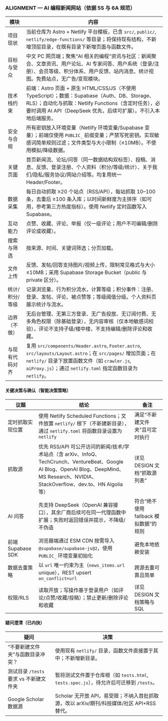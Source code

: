 ### ALIGNMENT — AI 编程新闻网站（依据 5S 与 6A 规范）

| 模块           | 内容                                                                                                                                                                                                                        |
| -------------- | --------------------------------------------------------------------------------------------------------------------------------------------------------------------------------------------------------------------------- |
| 项目现状       | 当前仓库为 Astro + Netlify 平台模板，已含 `src/`, `public/`, `netlify/edge-functions/` 等目录；将保持现有结构，不新增顶层目录，在既有目录下新增页面与函数文件。                                                             |
| 目标与受众     | 中文 PC 网页端；聚焦“AI 相关的编程”资讯与社区：新闻聚合、文章资讯、用户论坛、AI 专家问答、用户系统（登录/注册）、会员等级、积分体系、用户反馈、站内消息、统计视图。免费站点，无广告/变现模块。                              |
| 技术栈约束     | 前端：Astro 页面 + 原生 HTML/CSS/JS（不使用 TypeScript）；数据：Supabase（Auth、DB、Storage、RLS）；自动化与抓取：Netlify Functions（含定时任务），必要时调用 AI API（DeepSeek 优先，后续可扩展）。不引入本地后端服务。     |
| 安全与合规     | 所有密钥放入环境变量（Netlify 环境变量/Supabase 变量）；前端仅使用 `PUBLIC_` 前缀变量；严禁写死密钥。实现敏感词简单规则过滤；文件类型与大小限制（≤10MB）。不使用模拟/降级数据。                                             |
| 关键页面       | 首页新闻流、论坛/问答（同一数据结构双标签）、投稿、消息、反馈、登录注册、个人资料（积分/等级/统计）、关于我们/隐私/服务协议/网站介绍等。均复用统一 Header/Footer。                                                          |
| 数据采集       | 每日自动抓取 ≥20 个站点（RSS/API），每站抓取 10–100 条，去重后 ≥100 条入库；以时间新鲜度为主排序（如可用，参考第三方热度指标）。使用 Netlify 定时函数写入 Supabase。                                                        |
| 互动能力       | 点赞、收藏、评论、举报（仅一级评论；用户不可编辑/删除评论或收藏）。                                                                                                                                                         |
| 搜索与筛选     | 按来源、时间、关键词筛选；分页加载。                                                                                                                                                                                        |
| 文件上传       | 反馈、发帖/回答支持图片/视频上传，限制常见格式与大小 ≤10MB；采用 Supabase Storage Bucket（public 与 private 区分）。                                                                                                        |
| 统计/积分/等级 | 记录浏览量、行为积分流水，计算等级；积分事件：注册、登录、发帖、评论、被点赞等；等级阈值分级。个人资料页展示统计与流水。                                                                                                    |
| 边界（不做）   | 无后台管理、无第三方登录、无广告投放、无订阅付费、无多角色权限（除基础登录），无内容审核（仅本地敏感词校验），评论不支持子级/楼中楼，不支持编辑/删除评论和收藏。                                                            |
| 与现有代码对齐 | 复用 `src/components/Header.astro`, `Footer.astro`, `src/layouts/Layout.astro`；在 `src/pages/` 增加页面；在 `netlify/` 目录下放置函数文件（如 `crawler.js`, `aiProxy.js`）；通过 `netlify.toml` 指定函数目录为 `netlify`。 |

#### 关键决策与确认（智能决策策略）

| 议题              | 结论                                                                                                                                                                                      | 备注                                   |
| ----------------- | ----------------------------------------------------------------------------------------------------------------------------------------------------------------------------------------- | -------------------------------------- |
| 定时抓取实现位置  | 使用 Netlify Scheduled Functions；文件放置 `netlify/` 根下（不新建新目录），通过 `netlify.toml` 将函数目录设置为 `netlify`                                                                | 满足“不新建文件夹”且可定时执行         |
| 抓取源            | 优先 RSS/API 可公开访问的新闻/技术/学术站点（含 arXiv、InfoQ、TechCrunch、VentureBeat、Google AI Blog、OpenAI Blog、DeepMind、MS Research、NVIDIA、StackOverflow、dev.to、HN Algolia 等） | 详见 DESIGN 文档“抓取源列表”           |
| AI 问答           | 先支持 DeepSeek（OpenAI 兼容接口），其余厂商后续可在同一代理函数中扩展；失败时返回错误并提示，不降级/不伪造                                                                               | 符合“绝不使用 fallback 模拟数据”的规则 |
| 前端 Supabase SDK | 浏览器端通过 ESM CDN 按需导入 `@supabase/supabase-js@2`，使用 `PUBLIC_` 环境变量初始化                                                                                                    | 避免本地依赖安装                       |
| 数据去重策略      | 以 `url` 唯一约束为主（`news_items.url` unique），REST upsert `on_conflict=url`                                                                                                           | 跨源去重可靠且简单                     |
| 权限/RLS          | 读取开放；写操作基于登录用户（如评论/点赞/收藏/投稿）；禁止更新/删除评论和收藏                                                                                                            | 详见 DESIGN 文档策略与 SQL             |

#### 疑问澄清（已内抉）

| 疑问                                   | 决策                                                                                       |
| -------------------------------------- | ------------------------------------------------------------------------------------------ |
| “不要新建文件夹”与函数目录冲突？       | 使用现有 `netlify/` 目录，函数文件直接置于其中；不新增新目录。                             |
| 测试目录 `/tests` 要求 vs 不新建文件夹 | 暂将测试文件置于仓库根（如 `tests.html`, `tests.spec.js`），待允许后可迁移到 `/tests`。    |
| Google Scholar 数据源                  | Scholar 无开放 API，易受限；不纳入首批抓取源，改以 arXiv/期刊/科技媒体/社区 API+RSS 替代。 |
